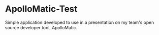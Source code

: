 # ApolloMatic-Test

Simple application developed to use in a presentation on my team's open source developer tool, ApolloMatic. 
